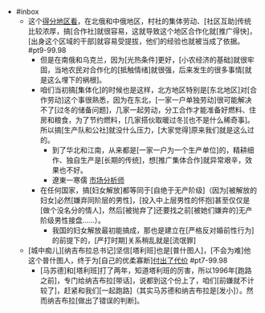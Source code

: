 - #inbox
    - 这个[得分地区看](https://www.zhihu.com/question/480570894/answer/2071012254)，在北俄和中俄地区，村社的集体劳动、[社区互助]传统比较浓厚，搞[合作社]就很容易，这就导致这个地区合作化就[推广得快]，[出身这个区域的干部]就容易受提拔，他们的经验也就被当成了依据。 #pt9-99.98
        - 但是在南俄和乌克兰，因为[光热条件]更好，[小农经济的基础]就很牢固，当地农民对合作化的[抵触情绪]就很强，后来发生的很多事情[就是这么埋下的祸根]。
        - 咱们当初搞[集体化]的时候也是这样，北方地区特别是[东北地区]对[合作劳动]这个事很熟悉，因为在东北，[一家一户单独劳动]很可能解决不了[过冬的储备问题]，几家一起劳动，分工合作才能准备好燃料、住房和粮食，为了节约燃料，[几家搭伙取暖过冬][也不是什么稀奇事]。所以搞[生产队和公社]就没什么压力，[大家觉得]原来我们就是这么过的。
            - 到了华北和江南，从来都是[一家一户为一个生产单位]的，精耕细作、独自生产是[长期的传统]，想[推广集体合作]就异常艰辛，效果也不好。
            - 遼東一寒儒
[市场分析师](https://www.zhihu.com/people/4f942049e4fdb744bf1548d87fe5a963)
        - 在任何国家，搞[妇女解放]都等同于[自绝于无产阶级]（因为[被解放的妇女]必然[嫌弃同阶层的男性]，[投入中上层男性的怀抱]甚至仅仅是[做个没名分的情人]，然后[被抛弃了]还要找之前[被她们嫌弃的]无产阶级男性接盘……）。
            - 我国的妇女解放最初能搞成，那也是建立在[严格反对婚前性行为]的前提下的，[严打时期]关系稍乱就是[流氓罪]
    - [城中痴儿][纳吉布拉总书记]坚信[塔利班]也是[普什图人]，[不会为难]他这个普什图人，终于为[自己的优柔寡断][付出了代价](https://www.zhihu.com/question/473014729/answer/2058623246) #pt7-99.98
        - [马苏德]和[塔利班]打了两年，知道塔利班的厉害，所以1996年[跑路之前]，专门给纳吉布拉[带话]，说都到这个份上了，咱们[前嫌就不计较了]，赶紧和我们[一起跑路]（其实马苏德和纳吉布拉是[发小]）。然而纳吉布拉[做出了错误的判断]。
